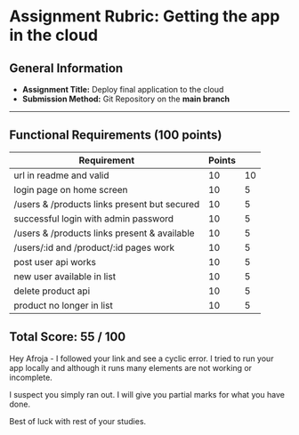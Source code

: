 # Assignment Rubric: Getting the app in the cloud

## General Information

- **Assignment Title:** Deploy final application to the cloud
- **Submission Method:** Git Repository on the **main branch**

---

## Functional Requirements (100 points)

| Requirement                                  | Points |    |
|----------------------------------------------|--------|----|
| url in readme and valid                      | 10     | 10 |
| login page on home screen                    | 10     | 5  |
| /users & /products links present but secured | 10     | 5  |
| successful login with admin password         | 10     | 5  |
| /users & /products links present & available | 10     | 5  |
| /users/:id and /product/:id pages work       | 10     | 5  |
| post  user api works                         | 10     | 5  |
| new user available in list                   | 10     | 5  |
| delete product api                           | 10     | 5  |
| product no longer in list                    | 10     | 5  |

## Total Score: 55 / 100

Hey Afroja - I followed your link and see a cyclic error.  I tried to run your app locally and although it
runs many elements are not working or incomplete.

I suspect you simply ran out.   I will give you partial marks for what you have done.

Best of luck with rest of your studies.
